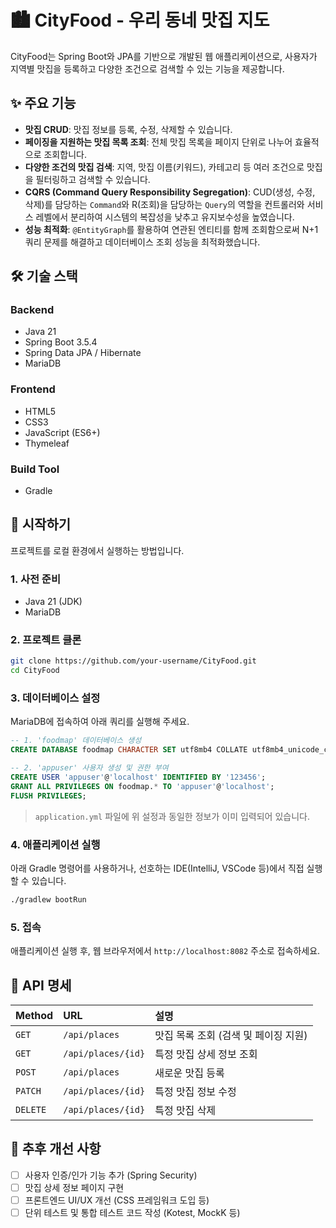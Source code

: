 # 🏙️ CityFood - 우리 동네 맛집 지도

CityFood는 Spring Boot와 JPA를 기반으로 개발된 웹 애플리케이션으로, 사용자가 지역별 맛집을 등록하고 다양한 조건으로 검색할 수 있는 기능을 제공합니다.

## ✨ 주요 기능

- **맛집 CRUD**: 맛집 정보를 등록, 수정, 삭제할 수 있습니다.
- **페이징을 지원하는 맛집 목록 조회**: 전체 맛집 목록을 페이지 단위로 나누어 효율적으로 조회합니다.
- **다양한 조건의 맛집 검색**: 지역, 맛집 이름(키워드), 카테고리 등 여러 조건으로 맛집을 필터링하고 검색할 수 있습니다.
- **CQRS (Command Query Responsibility Segregation)**: CUD(생성, 수정, 삭제)를 담당하는 `Command`와 R(조회)을 담당하는 `Query`의 역할을 컨트롤러와 서비스 레벨에서 분리하여 시스템의 복잡성을 낮추고 유지보수성을 높였습니다.
- **성능 최적화**: `@EntityGraph`를 활용하여 연관된 엔티티를 함께 조회함으로써 N+1 쿼리 문제를 해결하고 데이터베이스 조회 성능을 최적화했습니다.

## 🛠️ 기술 스택

### Backend
- Java 21
- Spring Boot 3.5.4
- Spring Data JPA / Hibernate
- MariaDB

### Frontend
- HTML5
- CSS3
- JavaScript (ES6+)
- Thymeleaf

### Build Tool
- Gradle

## 🚀 시작하기

프로젝트를 로컬 환경에서 실행하는 방법입니다.

### 1. 사전 준비

- Java 21 (JDK)
- MariaDB

### 2. 프로젝트 클론

```bash
git clone https://github.com/your-username/CityFood.git
cd CityFood
```

### 3. 데이터베이스 설정

MariaDB에 접속하여 아래 쿼리를 실행해 주세요.

```sql
-- 1. 'foodmap' 데이터베이스 생성
CREATE DATABASE foodmap CHARACTER SET utf8mb4 COLLATE utf8mb4_unicode_ci;

-- 2. 'appuser' 사용자 생성 및 권한 부여
CREATE USER 'appuser'@'localhost' IDENTIFIED BY '123456';
GRANT ALL PRIVILEGES ON foodmap.* TO 'appuser'@'localhost';
FLUSH PRIVILEGES;
```
> `application.yml` 파일에 위 설정과 동일한 정보가 이미 입력되어 있습니다.

### 4. 애플리케이션 실행

아래 Gradle 명령어를 사용하거나, 선호하는 IDE(IntelliJ, VSCode 등)에서 직접 실행할 수 있습니다.

```bash
./gradlew bootRun
```

### 5. 접속

애플리케이션 실행 후, 웹 브라우저에서 `http://localhost:8082` 주소로 접속하세요.

## 📝 API 명세

| Method | URL | 설명 |
| :--- | :--- | :--- |
| `GET` | `/api/places` | 맛집 목록 조회 (검색 및 페이징 지원) |
| `GET` | `/api/places/{id}` | 특정 맛집 상세 정보 조회 |
| `POST` | `/api/places` | 새로운 맛집 등록 |
| `PATCH`| `/api/places/{id}` | 특정 맛집 정보 수정 |
| `DELETE`| `/api/places/{id}` | 특정 맛집 삭제 |

## 🔮 추후 개선 사항

- [ ] 사용자 인증/인가 기능 추가 (Spring Security)
- [ ] 맛집 상세 정보 페이지 구현
- [ ] 프론트엔드 UI/UX 개선 (CSS 프레임워크 도입 등)
- [ ] 단위 테스트 및 통합 테스트 코드 작성 (Kotest, MockK 등)
